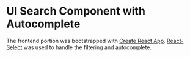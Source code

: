 # UI Search Component with Autocomplete

The frontend portion was bootstrapped with [Create React App](https://github.com/facebook/create-react-app). [React-Select](https://react-select.com/home) was used to handle the filtering and autocomplete.
